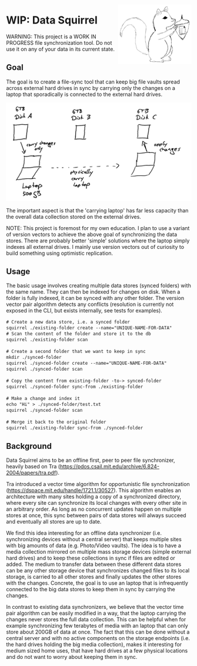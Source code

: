 <img src="./images/squirrel-small.png" align="right"
     alt="logo - image of squirrel with nut" width="200" height="161">

# WIP: Data Squirrel

WARNING: This project is a WORK IN PROGRESS file synchronization tool. Do not use it on any of your
data in its current state.

## Goal

The goal is to create a file-sync tool that can keep big file vaults spread across external hard drives
in sync by carrying only the changes on a laptop that sporadically is connected to the external hard drives. 

![overview](./images/overview.png)

The important aspect is that the 'carrying laptop' has far less capacity than the overall data collection stored
on the external drives.

NOTE: This project is foremost for my own education. I plan to use a variant of version vectors to achieve 
the above goal of synchronizing the data stores. There are probably better 'simple' solutions where the
laptop simply indexes all external drives. I mainly use version vectors out of curiosity to build something
using optimistic replication.

## Usage

The basic usage involves creating multiple data stores (synced folders) with the same name.
They can then be indexed for changes on disk.
When a folder is fully indexed, it can be synced with any other folder.
The version vector pair algorithm detects any conflicts (resolution is currently not exposed in the CLI,
but exists internally, see tests for examples).

```shell
# Create a new data store, i.e. a synced folder
squirrel ./existing-folder create --name="UNIQUE-NAME-FOR-DATA"
# Scan the content of the folder and store it to the db
squirrel ./existing-folder scan

# Create a second folder that we want to keep in sync
mkdir ./synced-folder
squirrel ./synced-folder create --name="UNIQUE-NAME-FOR-DATA"
squirrel ./synced-folder scan

# Copy the content from existing-folder -to-> synced-folder
squirrel ./synced-folder sync-from ./existing-folder

# Make a change and index it
echo "Hi" > ./synced-folder/test.txt
squirrel ./synced-folder scan

# Merge it back to the original folder
squirrel ./existing-folder sync-from ./synced-folder
```

## Background

Data Squirrel aims to be an offline first, peer to peer file synchronizer, heavily based on Tra
(https://pdos.csail.mit.edu/archive/6.824-2004/papers/tra.pdf).

Tra introduced a vector time algorithm for opportunistic file synchronization
(https://dspace.mit.edu/handle/1721.1/30527). This algorithm enables an architecture with
many sites holding a copy of a synchronized directory, where every site can synchronize its  local
changes with every other site in an arbitrary order. As long as no concurrent updates happen on
multiple stores at once, this sync between pairs of data stores will always succeed and eventually
all stores are up to date.

We find this idea interesting for an offline data synchronizer (i.e. synchronizing devices without
a central server) that keeps multiple sites with big amounts of data (e.g. Photo/Video vaults).
The idea is to have a media collection mirrored on multiple mass storage devices
(simple external hard drives) and to keep these collections in sync if files are edited or added. 
The medium to transfer data between these different data stores can be any other storage
device that synchronizes changed files to its local storage, is carried to all other stores and
finally updates the other stores with the changes. Concrete, the goal is to use an laptop that
is infrequently connected to the big data stores to keep them in sync by carrying the changes.

In contrast to existing data synchronizers, we believe that the vector time pair algorithm can be
easily modified in a way, that the laptop carrying the changes never stores the full data
collection. This can be helpful when for example synchronizing few terabytes of media with an
laptop that can only store about 200GB of data at once. The fact that this can be done without
a central server and with no active components on the storage endpoints (i.e. the hard drives
holding the big media collection), makes it interesting for medium sized home uses, that have
hard drives at a few physical locations and do not want to worry about keeping them in sync.
